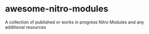 # awesome-nitro-modules
A collection of published or works in progress Nitro Modules and any additional resources
